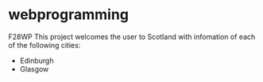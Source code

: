 # webprogramming
F28WP
This project welcomes the user to Scotland with infomation of each of the following cities:
- Edinburgh
- Glasgow

